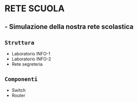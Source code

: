 # RETE SCUOLA
## - Simulazione della nostra rete scolastica
## `Struttura`
- Laboratorio INFO-1
- Laboratorio INFO-2
- Rete segreteria
## `Componenti`
- Switch
- Router
